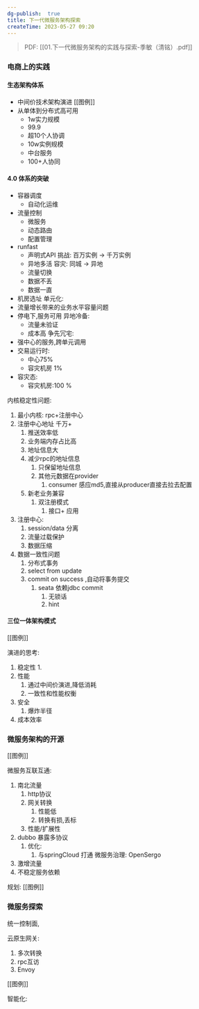 ```yaml
---
dg-publish:  true
title: 下一代微服务架构探索
createTime: 2023-05-27 09:20  
---
```


> PDF:  [[01.下一代微服务架构的实践与探索-季敏（清铭）.pdf]]

### 电商上的实践

#### 生态架构体系

- 中间价技术架构演进
[[图例]]
- 从单体到分布式高可用
	- 1w实力规模
	- 99.9
	- 超10个人协调
	- 10w实例规模
	- 中台服务
	- 100+人协同
#### 4.0 体系的突破
- 容器调度
	- 自动化运维
- 流量控制
	- 微服务
	- 动态路由
	- 配置管理
- runfast
	- 声明式API
挑战:
 百万实例 -> 千万实例
	 - 异地多活
容灾:
同城 -> 异地
	- 流量切换
	- 数据不丢
	- 数据一直
- 机房选址
单元化:
 - 流量增长带来的业务水平容量问题
 - 停电下,服务可用
异地冷备:
	- 流量未验证
	- 成本高
 争先冗宅:
 - 强中心的服务,跨单元调用
 - 交易运行时:
	 - 中心75%
	 - 容灾机房 1%
- 容灾态:
	- 容灾机房:100 %

内核稳定性问题:
1. 最小内核:
		rpc+注册中心
1. 注册中心地址 千万+
	1. 推送效率低
	2. 业务端内存占比高
	3. 地址信息大
	4. 减少rpc的地址信息
		1. 只保留地址信息
		2. 其他元数据在provider
			1. consumer 感应md5,直接从producer直接去拉去配置
	5. 新老业务兼容
		1. 双注册模式
			1. 接口+ 应用
2. 注册中心:
	1. session/data 分离
	2. 流量过载保护
	3. 数据压缩
3. 数据一致性问题
	1. 分布式事务
	2. select from update
	3. commit on success ,自动将事务提交
		1. seata 依赖jdbc commit 
			1. 无锁话
			2. hint
#### 三位一体架构模式

[[图例]]

演进的思考:
1. 稳定性
	1. 
2. 性能
	1. 通过中间价演进,降低消耗
	2. 一致性和性能权衡
3. 安全
	1. 爆炸半径
4. 成本效率

### 微服务架构的开源

[[图例]]

微服务互联互通:

1. 南北流量
	1. http协议
	2. 网关转换
		1. 性能低
		2. 转换有损,丢标
	3. 性能/扩展性
2. dubbo 暴露多协议
	1. 优化:
		1. 与springCloud 打通
微服务治理: OpenSergo
1. 激增流量
2. 不稳定服务依赖

规划:
	[[图例]]
### 微服务探索

统一控制面,

云原生网关:
1. 多次转换
2. rpc互访
3. Envoy

[[图例]]

智能化:

